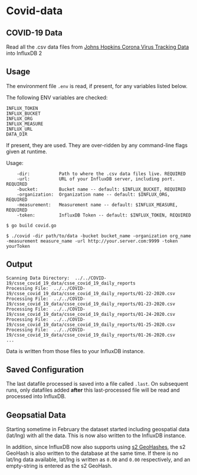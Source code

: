 # Covid-data

## COVID-19 Data 

Read all the .csv data files from [Johns Hopkins Corona Virus Tracking Data](https://github.com/CSSEGISandData/COVID-19) into InfluxDB 2

## Usage

The environment file `.env` is read, if present, for any variables listed below.

The following ENV variables are checked:

```
INFLUX_TOKEN
INFLUX_BUCKET
INFLUX_ORG
INFLUX_MEASURE
INFLUX_URL
DATA_DIR
```
If present, they are used. They are over-ridden by any command-line flags given at runtime.

Usage:

        -dir:           Path to where the .csv data files live. REQUIRED
        -url:           URL of your InfluxDB server, including port. REQUIRED
        -bucket:        Bucket name -- default: $INFLUX_BUCKET, REQUIRED
        -organization:  Organization name -- default: $INFLUX_ORG, REQUIRED
        -measurement:   Measurement name -- default: $INFLUX_MEASURE, REQUIRED
        -token:         InfluxDB Token -- default: $INFLUX_TOKEN, REQUIRED

`$ go build covid.go`

`$ ./covid -dir path/to/data -bucket bucket_name -organization org_name -measurement measure_name -url http://your.server.com:9999 -token yourToken`

## Output

```
Scanning Data Directory:  ../../COVID-19/csse_covid_19_data/csse_covid_19_daily_reports
Processing File:  ../../COVID-19/csse_covid_19_data/csse_covid_19_daily_reports/01-22-2020.csv
Processing File:  ../../COVID-19/csse_covid_19_data/csse_covid_19_daily_reports/01-23-2020.csv
Processing File:  ../../COVID-19/csse_covid_19_data/csse_covid_19_daily_reports/01-24-2020.csv
Processing File:  ../../COVID-19/csse_covid_19_data/csse_covid_19_daily_reports/01-25-2020.csv
Processing File:  ../../COVID-19/csse_covid_19_data/csse_covid_19_daily_reports/01-26-2020.csv
...
```

Data is written from those files to your InfluxDB instance.

## Saved Configuration

The last datafile processed is saved into a file called `.last`. On subsequent runs, only datafiles added **after** this last-processed file will be read and processed into InfluxDB.

## Geopsatial Data

Starting sometime in February the dataset started including geospatial data (lat/lng) with all the data. This is now also written to the InfluxDB instance. 

In addition, since InfluxDB now also supports using [s2 GeoHashes](https://s2geometry.io/devguide/s2cell_hierarchy.html), the s2 GeoHash is also written to the database at the same time. If there is no lat/lng data available, lat/lng is written as `0.00` and `0.00` respectively, and an empty-string is entered as the s2 GeoHash.